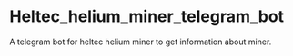 # Heltec_helium_miner_telegram_bot
A telegram bot for heltec helium miner to get information about miner.
